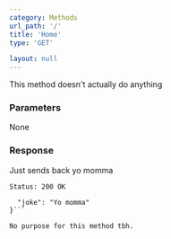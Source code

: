 ```yaml
---
category: Methods
url_path: '/'
title: 'Home'
type: 'GET'

layout: null
---
```


This method doesn't actually do anything

### Parameters

None

### Response

Just sends back yo momma

```Status: 200 OK```
```{
  "joke": "Yo momma"
}```

No purpose for this method tbh.
